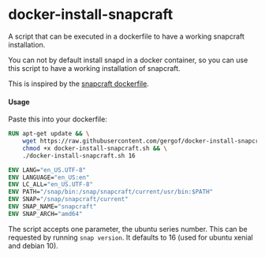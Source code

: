 # docker-install-snapcraft
A script that can be executed in a dockerfile to have a working snapcraft installation.

You can not by default install snapd in a docker container, so you can use this script to have a working installation of snapcraft.

This is inspired by the [snapcraft dockerfile](https://github.com/snapcore/snapcraft/blob/main/docker/Dockerfile).

#### Usage

Paste this into your dockerfile:

```dockerfile
RUN apt-get update && \
	wget https://raw.githubusercontent.com/gergof/docker-install-snapcraft/master/docker-install-snapcraft.sh && \
	chmod +x docker-install-snapcraft.sh && \
	./docker-install-snapcraft.sh 16

ENV LANG="en_US.UTF-8"
ENV LANGUAGE="en_US:en"
ENV LC_ALL="en_US.UTF-8"
ENV PATH="/snap/bin:/snap/snapcraft/current/usr/bin:$PATH"
ENV SNAP="/snap/snapcraft/current"
ENV SNAP_NAME="snapcraft"
ENV SNAP_ARCH="amd64"
```

The script accepts one parameter, the ubuntu series number. This can be requested by running `snap version`. It defaults to 16 (used for ubuntu xenial and debian 10).
